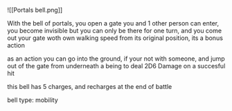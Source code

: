 ![[Portals bell.png]]

With the bell of portals, you open a gate you and 1 other person can enter, you become invisible but you can only be there for one turn, and you come out your gate woth  own walking speed from its original position,  its a bonus action

as an action you can go into the ground, if your not with someone, and jump out of the gate from underneath a being to deal 2D6 Damage on a succesful hit

this bell has 5 charges, and recharges at the end of battle

bell type: mobility
